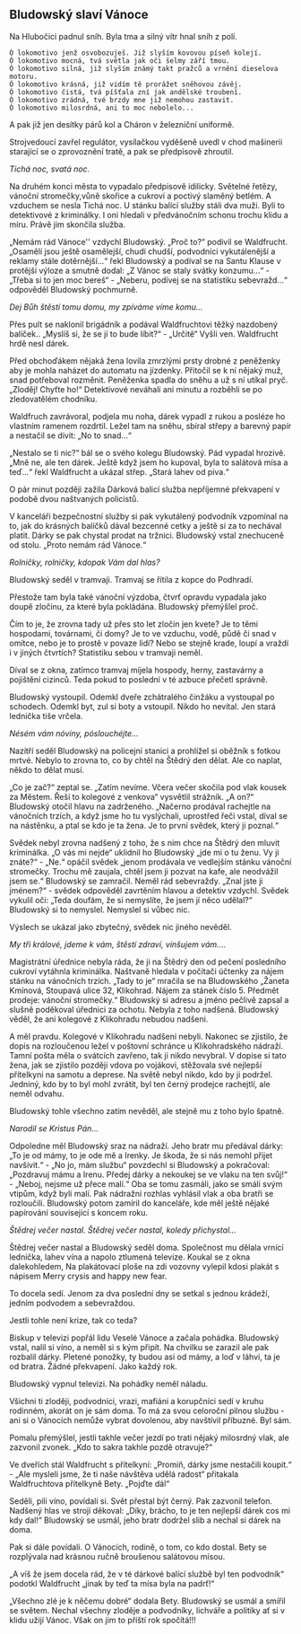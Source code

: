 ##  Bludowský slaví Vánoce

Na Hlubočici padnul sníh. Byla tma a silný vítr hnal sníh z polí.

	Ó lokomotivo jenž osvobozuješ. Již slyším kovovou píseň kolejí.  
	Ó lokomotivo mocná, tvá světla jak oči šelmy září tmou.  
	Ó lokomotivo silná, již slyším známý takt pražců a vrnění dieselova motoru.  
	Ó lokomotivo krásná, již vidím tě prorážet sněhovou závěj.  
	Ó lokomotivo čistá, tvá píšťala zní jak andělské troubení.  
	Ó lokomotivo zrádná, tvé brzdy mne již nemohou zastavit.  
	Ó lokomotivo milosrdná, ani to moc nebolelo...  

A pak již jen desítky párů kol a Cháron v železniční uniformě.

Strojvedoucí zavřel regulátor, vysílačkou vyděšeně uvedl v chod mašinerii starající se o zprovoznění tratě, a pak se předpisově zhroutil.

*Tichá noc, svatá noc.*

Na druhém konci města to vypadalo předpisově idilicky. Světelné řetězy, vánoční stromečky,vůně skořice a cukroví a poctivý slaměný betlém. A vzduchem se nesla Tichá noc. U stánku balící služby stáli dva muži. Byli to detektivové z kriminálky. I oni hledali v předvánočním schonu trochu klidu a míru. Právě jim skončila služba.

„Nemám rád Vánoce'' vzdychl Bludowský. „Proč to?“ podivil se Waldfrucht. „Osamělí jsou ještě osamělejší, chudí chudší, podvodníci vykutálenější a reklamy stále dotěrnější...“ řekl Bludowský a podíval se na Santu Klause v protější výloze a smutně dodal: „Z Vánoc se staly svátky konzumu...“ - „Třeba si to jen moc bereš“ - „Neberu, podívej se na statistiku sebevražd...“ odpověděl Bludowský pochmurně.

*Dej Bůh štěstí tomu domu, my zpíváme víme komu...*

Přes pult se naklonil brigádník a podával Waldfruchtovi těžký nazdobený balíček.. „Myslíš si, že se jí to bude líbit?“ - „Určitě“ Vyšli ven. Waldfrucht hrdě nesl dárek.

Před obchoďákem nějaká žena lovila zmrzlými prsty drobné z peněženky aby je mohla naházet do automatu na jízdenky. Přitočil se k ní nějaký muž, snad potřeboval rozměnit. Peněženka spadla do sněhu a už s ní utíkal pryč. „Zloděj! Chyťte ho!“ Detektivové neváhali ani minutu a rozběhli se po zledovatělém chodníku.

Waldfruch zavrávoral, podjela mu noha, dárek vypadl z rukou a posléze ho vlastním ramenem rozdrtil. Ležel tam na sněhu, sbíral střepy a barevný papír a nestačil se divit: „No to snad...“

„Nestalo se ti nic?“ bál se o svého kolegu Bludowský. Pád vypadal hrozivě. „Mně ne, ale ten dárek. Ještě když jsem ho kupoval, byla to salátová mísa a teď...“ řekl Waldfrucht a ukázal střep. „Stará lahev od piva.“

O pár minut později zažila Dárková balicí služba nepříjemné překvapení v podobě dvou naštvaných policistů.

V kanceláři bezpečnostní služby si pak vykutálený podvodník vzpomínal na to, jak do krásných balíčků dával bezcenné cetky a ještě si za to nechával platit. Dárky se pak chystal prodat na tržnici. Bludowský vstal znechuceně od stolu. „Proto nemám rád Vánoce.“

*Rolničky, rolničky, kdopak Vám dal hlas?*

Bludowský seděl v tramvaji. Tramvaj se řítila z kopce do Podhradí.

Přestože tam byla také vánoční výzdoba, čtvrť opravdu vypadala jako doupě zločinu, za které byla pokládána. Bludowský přemýšlel proč.

Čím to je, že zrovna tady už přes sto let zločin jen kvete? Je to těmi hospodami, továrnami, či domy? Je to ve vzduchu, vodě, půdě či snad v omítce, nebo je to prostě v povaze lidí? Nebo se stejně krade, loupí a vraždí i v jiných čtvrtích? Statistiku sebou v tramvaji neměl.

Díval se z okna, zatímco tramvaj míjela hospody, herny, zastavárny a pojištění cizinců. Teda pokud to poslední v té azbuce přečetl správně.

Bludowský vystoupil. Odemkl dveře zchátralého činžáku a vystoupal po schodech. Odemkl byt, zul si boty a vstoupil. Nikdo ho nevítal. Jen stará lednička tiše vrčela.

*Nésém vám nóviny, póslouchéjte...*

Nazítří seděl Bludowský na policejní stanici a prohlížel si oběžník s fotkou mrtvé. Nebylo to zrovna to, co by chtěl na Štědrý den dělat. Ale co naplat, někdo to dělat musí.

„Co je zač?“ zeptal se. „Zatím nevíme. Včera večer skočila pod vlak kousek za Městem. Řeší to kolegové z venkova“ vysvětlil strážník. „A on?“ Bludowský otočil hlavu na zadrženého. „Načerno prodával rachejtle na vánočních trzích, a když jsme ho tu vyslýchali, uprostřed řeči vstal, díval se na nástěnku, a ptal se kdo je ta žena. Je to první svědek, který ji poznal.“

Svědek nebyl zrovna nadšený z toho, že s nim chce na Štědrý den mluvit kriminálka. „O vás mi nejde“ uklidnil ho Bludowský „jde mi o tu ženu. Vy ji znáte?“ - „Ne.“ opáčil svědek „jenom prodávala ve vedlejším stánku vánoční stromečky. Trochu mě zaujala, chtěl jsem ji pozvat na kafe, ale neodvážil jsem se.“ Bludowský se zamračil. Neměl rád sebevraždy. „Znal jste ji jménem?“ - svědek odpověděl zavrtěním hlavou a detektiv vzdychl. Svědek vykulil oči: „Teda doufám, že si nemyslíte, že jsem jí něco udělal?“ Bludowský si to nemyslel. Nemyslel si vůbec nic.

Výslech se ukázal jako zbytečný, svědek nic jiného nevěděl.

*My tři králové, jdeme k vám, štěstí zdraví, vinšujem vám....*

Magistrátní úřednice nebyla ráda, že ji na Štědrý den od pečení posledního cukroví vytáhnla kriminálka. Naštvaně hledala v počítači účtenky za nájem stánku na vánočních trzích. „Tady to je“ mračila se na Bludowského „Žaneta Kmínová, Stoupavá ulice 32, Klikohrad. Nájem za stánek číslo 5. Předmět prodeje: vánoční stromečky.“ Bludowský si adresu a jméno pečlivě zapsal a slušně poděkoval úřednici za ochotu. Nebyla z toho nadšená. Bludowský věděl, že ani kolegové z Klikohradu nebudou nadšeni.

A měl pravdu. Kolegové v Klikohradu nadšeni nebyli. Nakonec se zjistilo, že dopis na rozloučenou ležel v poštovní schránce u Klikohradského nádraží. Tamní pošta měla o svátcích zavřeno, tak ji nikdo nevybral. V dopise si tato žena, jak se zjistilo později vdova po vojákovi, stěžovala své nejlepší přítelkyni na samotu a deprese. Na světě nebyl nikdo, kdo by ji podržel. Jedniný, kdo by to byl mohl zvrátit, byl ten černý prodejce rachejtlí, ale neměl odvahu.

Bludowský tohle všechno zatím nevěděl, ale stejně mu z toho bylo špatně.

*Narodil se Kristus Pán...*

Odpoledne měl Bludowský sraz na nádraží. Jeho bratr mu předával dárky: „To je od mámy, to je ode mě a Irenky. Je škoda, že si nás nemohl přijet navšívit.“ - „No jo, mám službu“ povzdechl si Bludowský a pokračoval: „Pozdravuj mámu a Irenu. Předej dárky a nekoukej se ve vlaku na ten svůj!“ - „Neboj, nejsme už přece malí.“ Oba se tomu zasmáli, jako se smáli svým vtipům, když byli malí. Pak nádražní rozhlas vyhlásil vlak a oba bratři se rozloučili. Bludowský potom zamíril do kanceláře, kde měl ještě nějaké papírování související s koncem roku.

*Štědrej večer nastal. Štědrej večer nastal, koledy přichystal...*

Štědrej večer nastal a Bludowský seděl doma. Společnost mu dělala vrnící lednička, lahev vína a napolo ztlumená televize. Koukal se z okna dalekohledem, Na plakátovací ploše na zdi vozovny vylepil kdosi plakát s nápisem Merry crysis and happy new fear.

To docela sedí. Jenom za dva poslední dny se setkal s jednou krádeží, jedním podvodem a sebevraždou.

Jestli tohle není krize, tak co teda?

Biskup v televizi popřál lidu Veselé Vánoce a začala pohádka. Bludowský vstal, nalil si víno, a neměl si s kým připít. Na chvilku se zarazil ale pak rozbalil dárky. Pletené ponožky, ty budou asi od mámy, a loď v láhvi, ta je od bratra. Žádné překvapení. Jako každý rok.

Bludowský vypnul televizi. Na pohádky neměl náladu.

Všichni ti zloději, podvodníci, vrazi, mafiáni a korupčníci sedí v kruhu rodinném, akorát on je sám doma. To má za svou celoroční pilnou službu - ani si o Vánocích nemůže vybrat dovolenou, aby navštívil příbuzné. Byl sám.

Pomalu přemýšlel, jestli takhle večer jezdí po trati nějaký milosrdný vlak, ale zazvonil zvonek. „Kdo to sakra takhle pozdě otravuje?“

Ve dveřích stál Waldfrucht s přítelkyní: „Promiň, dárky jsme nestačili koupit.“ - „Ale mysleli jsme, že ti naše návštěva udělá radost“ přitakala Waldfruchtova přítelkyně Bety. „Pojďte dál“

Seděli, pili víno, povídali si. Svět přestal být černý. Pak zazvonil telefon. Nadšený hlas ve stroji děkoval: „Díky, brácho, to je ten nejlepší dárek cos mi kdy dal!“ Bludowský se usmál, jeho bratr dodržel slib a nechal si dárek na doma.

Pak si dále povídali. O Vánocích, rodině, o tom, co kdo dostal. Bety se rozplývala nad krásnou ručně broušenou salátovou mísou.

„A víš že jsem docela rád, že v té dárkové balící službě byl ten podvodník“ podotkl Waldfrucht „jinak by teď ta mísa byla na padrť!“

„Všechno zlé je k něčemu dobré“ dodala Bety. Bludowský se usmál a smířil se světem. Nechal všechny zloděje a podvodníky, lichváře a politiky ať si v klidu užijí Vánoc. Však on jim to příští rok spočítá!!!

